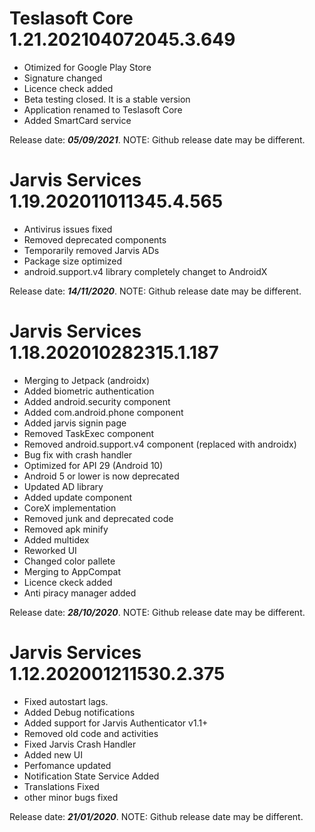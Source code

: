 # Teslasoft Core 1.21.202104072045.3.649

- Otimized for Google Play Store
- Signature changed
- Licence check added
- Beta testing closed. It is a stable version
- Application renamed to Teslasoft Core
- Added SmartCard service

Release date: ***05/09/2021***.
NOTE: Github release date may be different.

# Jarvis Services 1.19.202011011345.4.565

- Antivirus issues fixed
- Removed deprecated components
- Temporarily removed Jarvis ADs
- Package size optimized
- android.support.v4 library completely changet to AndroidX

Release date: ***14/11/2020***.
NOTE: Github release date may be different.

# Jarvis Services 1.18.202010282315.1.187

- Merging to Jetpack (androidx)
- Added biometric authentication
- Added android.security component
- Added com.android.phone component
- Added jarvis signin page
- Removed TaskExec component
- Removed android.support.v4 component (replaced with androidx)
- Bug fix with crash handler
- Optimized for API 29 (Android 10)
- Android 5 or lower is now deprecated
- Updated AD library
- Added update component
- CoreX implementation
- Removed junk and deprecated code
- Removed apk minify
- Added multidex
- Reworked UI
- Changed color pallete
- Merging to AppCompat
- Licence ckeck added
- Anti piracy manager added

Release date: ***28/10/2020***.
NOTE: Github release date may be different.

# Jarvis Services 1.12.202001211530.2.375

- Fixed autostart lags.
- Added Debug notifications
- Added support for Jarvis Authenticator v1.1+
- Removed old code and activities
- Fixed Jarvis Crash Handler
- Added new UI
- Perfomance updated
- Notification State Service Added
- Translations Fixed
- other minor bugs fixed

Release date: ***21/01/2020***.
NOTE: Github release date may be different.